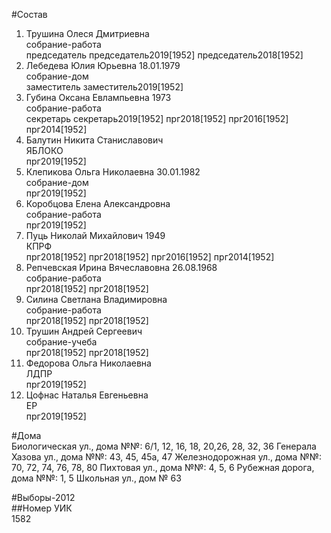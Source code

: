 #Состав  
1. Трушина Олеся Дмитриевна  
    собрание-работа  
    председатель председатель2019[1952] председатель2018[1952]  
2. Лебедева Юлия Юрьевна 18.01.1979  
    собрание-дом  
    заместитель заместитель2019[1952]  
3. Губина Оксана Евлампьевна 1973  
    собрание-работа  
    секретарь секретарь2019[1952] прг2018[1952] прг2016[1952] прг2014[1952]  
4. Балутин Никита Станиславович  
    ЯБЛОКО  
    прг2019[1952]  
5. Клепикова Ольга Николаевна 30.01.1982  
    собрание-дом  
    прг2019[1952]  
6. Коробцова Елена Александровна  
    собрание-работа  
    прг2019[1952]  
7. Пуць Николай Михайлович 1949  
    КПРФ  
    прг2018[1952] прг2018[1952] прг2016[1952] прг2014[1952]  
8. Репчевская Ирина Вячеславовна 26.08.1968  
    собрание-работа  
    прг2018[1952] прг2018[1952]  
9. Силина Светлана Владимировна  
    собрание-работа  
    прг2018[1952] прг2018[1952]  
10. Трушин Андрей Сергеевич  
    собрание-учеба  
    прг2018[1952] прг2018[1952]  
11. Федорова Ольга Николаевна  
    ЛДПР  
    прг2019[1952]  
12. Цофнас Наталья Евгеньевна  
    ЕР  
    прг2019[1952]  
  
#Дома  
Биологическая ул., дома №№: 6/1, 12, 16, 18, 20,26, 28, 32, 36 Генерала Хазова ул., дома №№: 43, 45, 45а, 47 Железнодорожная ул., дома №№: 70, 72, 74, 76, 78, 80  Пихтовая ул., дома №№: 4, 5, 6 Рубежная дорога, дома №№: 1, 5 Школьная ул., дом № 63  
  
#Выборы-2012  
##Номер УИК  
1582  
